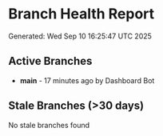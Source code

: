 # Branch Health Report
Generated: Wed Sep 10 16:25:47 UTC 2025

## Active Branches
- **main** - 17 minutes ago by Dashboard Bot

## Stale Branches (>30 days)
No stale branches found
